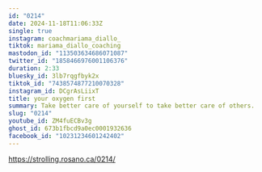 ```yaml
---
id: "0214"
date: 2024-11-18T11:06:33Z
single: true
instagram: coachmariama_diallo_
tiktok: mariama_diallo_coaching
mastodon_id: "113503634686071087"
twitter_id: "1858466976001106376"
duration: 2:33
bluesky_id: 3lb7rqgfbyk2x
tiktok_id: "7438574877210070328"
instagram_id: DCgrAsLiixT
title: your oxygen first
summary: Take better care of yourself to take better care of others.
slug: "0214"
youtube_id: ZM4fuECBv3g
ghost_id: 673b1fbcd9a0ec0001932636
facebook_id: "10231234601242402"
---
```

https://strolling.rosano.ca/0214/
